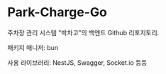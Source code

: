 # Park-Charge-Go

주차장 관리 시스템 "박차고"의 백엔드 Github 리포지토리.

패키지 매니저: bun

사용 라이브러리: NestJS, Swagger, Socket.io 등등

